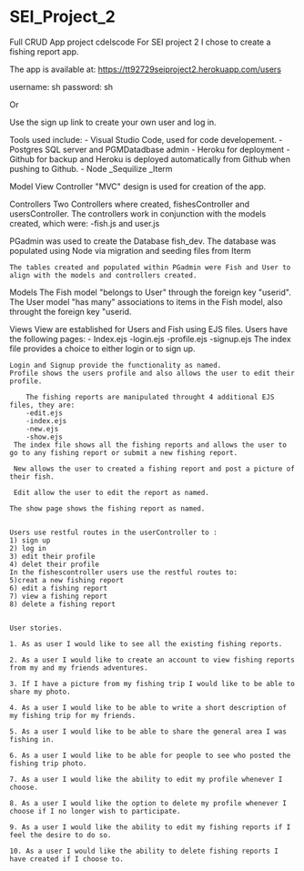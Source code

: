 # SEI_Project_2
Full CRUD App project
cdelscode 
For SEI project 2 I chose to create a fishing report app.

The app is available at:
https://tt92729seiproject2.herokuapp.com/users

username: sh
password: sh

Or

Use the sign up link to create your own user and log in.

Tools used include:
    - Visual Studio Code, used for code developement.
    - Postgres SQL server and PGMDatadbase admin
    - Heroku for deployment
    - Github for backup and Heroku is deployed automatically from Github when pushing to Github.
    - Node
    _Sequilize
    _Iterm

Model View Controller "MVC" design is used for creation of the app.

Controllers
Two Controllers where created, fishesController and usersController.
The controllers work in conjunction with the models created, which were:
-fish.js and user.js

PGadmin was used to create the Database fish_dev.
    The database was populated using Node via migration and seeding files from Iterm

    The tables created and populated within PGadmin were Fish and User to align with the models and controllers created.

Models
    The Fish model "belongs to User" through the foreign key "userid".
    The User model "has many" associations to items in the Fish model, also throught the foreign key "userid.

 Views
    View are established for Users and Fish using EJS files.
        Users have the following pages:
            - Index.ejs
            -login.ejs
            -profile.ejs
            -signup.ejs
    The index file provides a choice to either login or to sign up.

    Login and Signup provide the functionality as named.
    Profile shows the users profile and also allows the user to edit their profile.

        The fishing reports are manipulated throught 4 additional EJS files, they are:
        -edit.ejs
        -index.ejs
        -new.ejs
        -show.ejs
     The index file shows all the fishing reports and allows the user to go to any fishing report or submit a new fishing report.

     New allows the user to created a fishing report and post a picture of their fish.

     Edit allow the user to edit the report as named.

    The show page shows the fishing report as named.  


    Users use restful routes in the userController to :
    1) sign up
    2) log in
    3) edit their profile
    4) delet their profile
    In the fishescontroller users use the restful routes to:
    5)creat a new fishing report 
    6) edit a fishing report
    7) view a fishing report
    8) delete a fishing report


    User stories.

    1. As as user I would like to see all the existing fishing reports.

    2. As a user I would like to create an account to view fishing reports from my and my friends adventures.

    3. If I have a picture from my fishing trip I would like to be able to share my photo.

    4. As a user I would like to be able to write a short description of my fishing trip for my friends.

    5. As a user I would like to be able to share the general area I was fishing in.

    6. As a user I would like to be able for people to see who posted the fishing trip photo.

    7. As a user I would like the ability to edit my profile whenever I choose.

    8. As a user I would like the option to delete my profile whenever I choose if I no longer wish to participate.

    9. As a user I would like the ability to edit my fishing reports if I feel the desire to do so.

    10. As a user I would like the ability to delete fishing reports I have created if I choose to.




 


